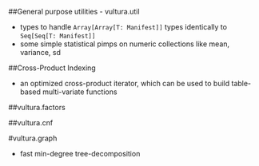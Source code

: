 ##General purpose utilities - vultura.util

 - types to handle `Array[Array[T: Manifest]]` types identically to `Seq[Seq[T: Manifest]]`
 - some simple statistical pimps on numeric collections like mean, variance, sd

##Cross-Product Indexing

 - an optimized cross-product iterator, which can be used to build table-based multi-variate functions

##vultura.factors

##vultura.cnf

#vultura.graph

- fast min-degree tree-decomposition
